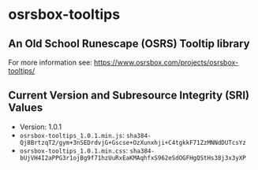 # osrsbox-tooltips

## An Old School Runescape (OSRS) Tooltip library

For more information see: https://www.osrsbox.com/projects/osrsbox-tooltips/

## Current Version and Subresource Integrity (SRI) Values

- Version: 1.0.1
- `osrsbox-tooltips_1.0.1.min.js`: `sha384-Qj8BrtzqT2/gym+3nSEDrdvjG+Gscse+OzXunxhji+C4tgkkF71ZzMNNdDUTcsYz`
- `osrsbox-tooltips_1.0.1.min.css`: `sha384-bUjVH4I2aPPG3r1ojBg9f71hzUuRxEaKMAqhfxS962eSdOGFHgQStHs38j3x3yXP`
